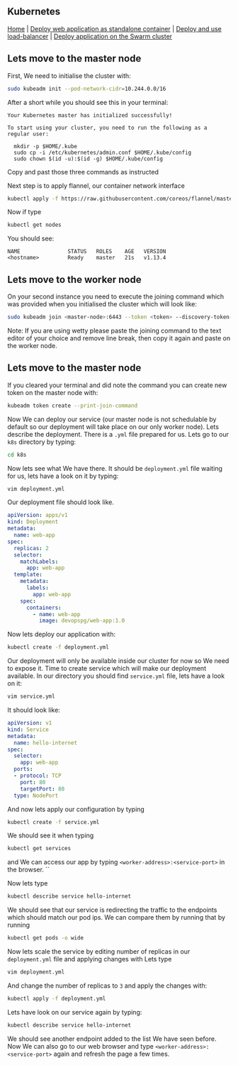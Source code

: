 ## Kubernetes
[Home](../README.md) | [Deploy web application as standalone container](standalone.md) | [Deploy and use load-balancer](lb.md) | [Deploy application on the Swarm cluster](swarm.md)

## Lets move to the master node
First, We need to initialise the cluster with:
```bash
sudo kubeadm init --pod-network-cidr=10.244.0.0/16
```
After a short while you should see this in your terminal:
```
Your Kubernetes master has initialized successfully!

To start using your cluster, you need to run the following as a regular user:

  mkdir -p $HOME/.kube
  sudo cp -i /etc/kubernetes/admin.conf $HOME/.kube/config
  sudo chown $(id -u):$(id -g) $HOME/.kube/config
```
Copy and past those three commands as instructed

Next step is to apply flannel, our container network interface
```bash
kubectl apply -f https://raw.githubusercontent.com/coreos/flannel/master/Documentation/kube-flannel.yml
```
Now if type
```bash
kubectl get nodes
```
You should see:
```
NAME               STATUS   ROLES    AGE   VERSION
<hostname>         Ready    master   21s   v1.13.4  
```
## Lets move to the worker node
On your second instance you need to execute the joining command which was provided when you initialised the cluster which will look like:
```bash
sudo kubeadm join <master-node>:6443 --token <token> --discovery-token-ca-cert-hash sha256:<hash>
```
Note: If you are using wetty please paste the joining command to the text editor of your choice and remove line break, then copy it again and paste on the worker node.
## Lets move to the master node
If you cleared your terminal and did note the command you can create new token on the master node with:
```bash
kubeadm token create --print-join-command
```
Now We can deploy our service (our master node is not schedulable by default so our deployment will take place on our only worker node). Lets describe the deployment. There is a ```.yml``` file prepared for us. Lets go to our ```k8s``` directory by typing:
```bash
cd k8s
```
Now lets see what We have there. It should be ```deployment.yml``` file waiting for us, lets have a look on it by typing:
```bash
vim deployment.yml
```
Our deployment file should look like.
```yml
apiVersion: apps/v1
kind: Deployment
metadata:
  name: web-app
spec:
  replicas: 2
  selector:
    matchLabels:
      app: web-app
  template:
    metadata:
      labels:
        app: web-app
    spec:
      containers:
        - name: web-app
          image: devopspg/web-app:1.0
```
Now lets deploy our application with:
```bash
kubectl create -f deployment.yml
```
Our deployment will only be available inside our cluster for now so We need to expose it. Time to create service which will make our deployment available. In our directory you should find ```service.yml``` file, lets have a look on it:
```bash
vim service.yml
```
It should look like:
```yml
apiVersion: v1
kind: Service
metadata:
  name: hello-internet
spec:
  selector:
    app: web-app
  ports:
  - protocol: TCP
    port: 80
    targetPort: 80
  type: NodePort
```
And now lets apply our configuration by typing
```bash
kubectl create -f service.yml
```
We should see it when typing
```bash
kubectl get services
```
and We can access our app by typing ```<worker-address>:<service-port>``` in the browser.
``

Now lets type
```bash
kubectl describe service hello-internet
```
We should see that our service is redirecting the traffic to the endpoints  which should match our pod ips. We can compare them by running that by running
```bash
kubectl get pods -o wide
```

Now lets scale the service by editing number of replicas in our ```deployment.yml``` file and applying changes with
Lets type
```bash
vim deployment.yml
```
And change the number of replicas to ```3``` and apply the changes with:
```bash
kubectl apply -f deployment.yml
```
Lets have look on our service again by typing:
```bash
kubectl describe service hello-internet
```
We should see another endpoint added to the list We have seen before. Now We can also go to our web browser and type ```<worker-address>:<service-port>``` again and refresh the page a few times.

